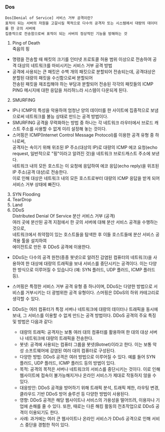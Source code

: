 ### Dos
```
Dos[Denial of Service] 서비스 거부 공격이란?
표적이 되는 서버의 자원을 고갈시킬 목적으로 다수의 공격자 또는 시스템에서 대량의 데이터를 한 곳의 서버에
집중적으로 전송함으로써 표적이 되는 서버의 정상적인 기능을 방해하는 것
```

1. Ping of Death <br>
   죽음의 핑
* 명령을 전송할 때 패킷의 크기를 인터넷 프로토콜 허용 범위 이상으로 전송하여 공격 대상의 네트워크를 마비시키는 서비스 거부 공격 방법
* 공격에 사용되는 큰 패킷은 수백 개의 패킷으로 분할되어 전송되는데, 공격대상은 분할된 대량의 패킷을 수신함으로써 분할되어 </br>
  전송된 패킷을 재조립해야 하는 부담과 분할되어 전송된 각각의 패킷들의 ICMP PING 메시지에 대한 응답을 처리하느라 시스템이 다운되게 된다.
     
2. SMURFING
* IP나 ICMP의 특성을 악용하여 엄청난 양의 데이터를 한 사이트에 집중적으로 보냄으로써 네트워크를 불능 상태로 만드는 공격 방법이다.
* SMURFING 공격을 무력화하는 방법 중 하나는 각 네트워크 라우터에서 브로드 캐스트 주소를 사용할 수 없게 미리 설정해 놓는 것이다.
* 스머핑은 ICMP(Internet Control Message Protocol)를 이용한 공격 유형 중 하나로써, </br>
  공격자는 속이기 위해 위조된 IP 주소(대상의 IP)로 대량의 ICMP 에코 요청(echo request, 일반적으로 "핑"이라고 알려진 것)을 네트워크 브로드캐스트 주소에 보낸다.</br>
  네트워크 내의 모든 호스트는 이 요청에 응답하여 에코 응답(echo reply)을 위조된 IP 주소(공격 대상)로 전송한다.</br>
  이로 인해 대상은 네트워크 내의 모든 호스트로부터 대량의 ICMP 응답을 받게 되어 서비스 거부 상태에 빠진다.</br>
3. SYN Flooding
4. TearDrop
5. Land
6. DDoS <br>
   Distributed Denial Of Service 분산 서비스 거부 (공격) <br>
   여러 곳에 분산된 공격 지점에서 한 곳의 서버에 대해 분산 서비스 공격을 수행하는 것으로, <br>
   네트워크에서 취약점이 있는 호스트들을 탐색한 후 이들 호스트들에 분산 서비스 공격용 툴을 설치하여 <br>
   에이전트로 만든 후 DDoS 공격에 이용한다.
  * DDoS는 다수의 공격 원천(종종 봇넷으로 알려진 감염된 컴퓨터의 네트워크)을 사용하여 한 대상에 대량의 트래픽을 보내 서비스를 중단시키는 공격이다.
    이는 다양한 방식으로 이루어질 수 있습니다 (예: SYN 플러드, UDP 플러드, ICMP 플러드 등). 
  * 스머핑은 특정한 서비스 거부 공격 유형 중 하나이며, DDoS는 다양한 방법으로 서비스를 거부시키는 더 광범위한 공격 유형이다. 스머핑은 DDoS의 하위 카테고리로 생각할 수 있다.
    
  * DDoS는 여러 컴퓨터가 특정 서버나 네트워크에 대량의 데이터나 트래픽을 동시에 보내, 그 서비스를 이용할 수 없게 만드는 공격 방법이다.
    DDoS 공격의 주요 특징 및 방법은 다음과 같다:
    
    * 대량의 트래픽: 공격자는 보통 여러 대의 컴퓨터를 활용하여 한 대의 대상 서버나 네트워크에 대량의 트래픽을 전송한다.
    * 봇넷: 공격에 사용되는 컴퓨터 그룹을 봇넷(Botnet)이라고 한다. 이는 보통 악성 소프트웨어에 감염된 여러 대의 컴퓨터로 구성된다.
    * 다양한 방법: DDoS 공격은 여러 방법으로 이루어질 수 있다. 예를 들어 SYN 플러드, UDP 플러드, ICMP 플러드 등의 방법이 있다.
    * 목적: 공격의 목적은 서버나 네트워크의 서비스를 중단시키는 것이다. 이로 인해 웹사이트에 접속이 불가능해지거나 온라인 서비스가 제대로 작동하지 않을 수 있다.
    * 대응방안: DDoS 공격을 방어하기 위해 트래픽 분석, 트래픽 제한, 라우팅 변경, 클라우드 기반 DDoS 방어 솔루션 등 다양한 방법이 사용된다.
    * 영향: DDoS 공격은 해당 웹사이트나 서비스의 가용성을 떨어뜨려, 이용자나 기업에 손해를 줄 수 있다. 또한, 때로는 다른 해킹 활동의 전초작업으로 DDoS 공격이 이용되기도 한다.
    * 사례: 과거에는 여러 큰 웹사이트나 온라인 서비스가 DDoS 공격으로 인해 서비스 중단을 경험한 적이 있다.
   
